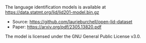 The language identification models is available at https://data.statmt.org/lid/lid201-model.bin.gz

* Source: https://github.com/laurieburchell/open-lid-dataset
* Paper: https://arxiv.org/pdf/2305.13820.pdf

The model is licensed under the GNU General Public License v3.0.

